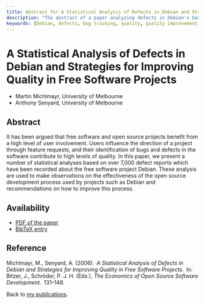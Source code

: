 ```yaml
---
title: Abstract for A Statistical Analysis of Defects in Debian and Strategies for Improving Quality in Free Software Projects
description: "The abstract of a paper analyzing defects in Debian's base system"
keywords: [Debian, defects, bug tracking, quality, quality improvement, open source, FLOSS]
---
```


<h1>A Statistical Analysis of Defects in Debian and Strategies for
Improving Quality in Free Software Projects</h1>

<ul class = "author">
<li><span class = "author">Martin Michlmayr,</span>
    <span class = "affiliation">University of Melbourne</span></li>
<li><span class = "author">Anthony Senyard,</span>
    <span class = "affiliation">University of Melbourne</span></li>
</ul>

<h2>Abstract</h2>

It has been argued that free software and open source projects
benefit from a high level of user involvement.  Users influence
the direction of a project through feature requests, and their
identification of bugs and defects in the software contribute to
high levels of quality.  In this paper, we present a number of
statistical analyses based on over 7,000 defect reports which
have been recorded about the free software project Debian.
These analysis are used to make observations on the
effectiveness of the open source development process used by
projects such as Debian and recommendations on how to improve
this process.

<h2>Availability</h2>

<ul>

<li><a href = "../michlmayr_senyard-debian_base_defects.pdf">PDF of the
paper</a></li>

<li><a href = "../michlmayr_senyard-debian_base_defects.bib">BibTeX
entry</a></li>

</ul>

<h2>Reference</h2>

Michlmayr, M., Senyard, A. (2006).&ensp;<i>A Statistical Analysis of
Defects in Debian and Strategies for Improving Quality in Free Software
Projects.</i>&ensp;In: Bitzer, J., Schröder, P. J. H. (Eds.), <i>The
Economics of Open Source Software Development.</i>&ensp;131&ndash;148.

Back to <a href = "..">my publications</a>.

